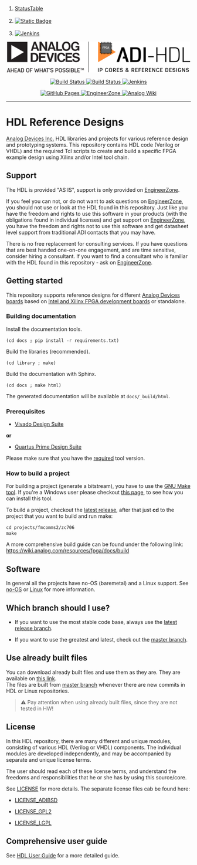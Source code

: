 1. [StatusTable](myreadme.md)<br><br>
2. [![Static Badge](https://img.shields.io/badge/Build_status-orange?style=plastic&logo=jenkins&logoColor=black)](myreadme.md)<br><br>
3. [![Jenkins](https://img.shields.io/jenkins/build?jobUrl=https%3A%2F%2Flargely-growing-salmon.ngrok-free.app%2Fjob%2Fmain%2Fjob%2Fhdl_jobs%2Fjob%2FMain_HDL_Commit%2F&style=plastic&logo=jenkins&logoColor=white&label=Build%20Status&labelColor=grey&cacheSeconds=360)
](myreadme.md)<br>

<p align="center">
<img src="docs/sources/HDL_logo.png" width="500" alt="ADI HDL Logo"> </br>
</p>

<p align="center">
<a href="https://github.com/analogdevicesinc/hdl/actions">
<img src="https://github.com/analogdevicesinc/hdl/actions/workflows/check_for_guideline_rules.yml/badge.svg" alt="Build Status">
</a>

<a href="https://github.com/analogdevicesinc/hdl/actions">
<img src="https://github.com/analogdevicesinc/hdl/actions/workflows/test_n_lint.yml/badge.svg" alt="Build Status">
</a>

<a href="myreadme.md">
<img alt="Jenkins" src="https://img.shields.io/jenkins/build?jobUrl=https%3A%2F%2Flargely-growing-salmon.ngrok-free.app%2Fjob%2Fmain%2Fjob%2Fhdl_jobs%2Fjob%2FMain_HDL_Commit%2F&style=flat&logo=jenkins&logoColor=white&label=Build%20Status&labelColor=%233f4750&cacheSeconds=360">
</a>


</p>

<p align="center">
<a href="http://analogdevicesinc.github.io/hdl/">
<img alt="GitHub Pages" src="https://img.shields.io/badge/docs-GitHub%20Pages-blue.svg">
</a>

<a href="https://ez.analog.com/fpga/f/q-a">
<img alt="EngineerZone" src="https://img.shields.io/badge/Support-on%20EngineerZone-blue.svg">
</a>

<a href="https://wiki.analog.com/resources/fpga/docs/hdl">
<img alt="Analog Wiki" src="https://img.shields.io/badge/Wiki-on%20wiki.analog.com-blue.svg">
</a>
</p>

---
# HDL Reference Designs

[Analog Devices Inc.](http://www.analog.com/en/index.html) HDL libraries and projects for various reference design and prototyping systems.
This repository contains HDL code (Verilog or VHDL) and the required Tcl scripts to create and build a specific FPGA 
example design using Xilinx and/or Intel tool chain.

## Support

The HDL is provided "AS IS", support is only provided on [EngineerZone](https://ez.analog.com/community/fpga).

If you feel you can not, or do not want to ask questions on [EngineerZone](https://ez.analog.com/community/fpga), you should not use or look at the HDL found in this repository. Just like you have the freedom and rights to use this software in your products (with the obligations found in individual licenses) and get support on [EngineerZone](https://ez.analog.com/community/fpga), you have the freedom and rights not to use this software and get datasheet level support from traditional ADI contacts that you may have.

There is no free replacement for consulting services. If you have questions that are best handed one-on-one engagement, and are time sensitive, consider hiring a consultant. If you want to find a consultant who is familiar with the HDL found in this repository - ask on [EngineerZone](https://ez.analog.com/community/fpga).

## Getting started

This repository supports reference designs for different [Analog Devices boards](../master/projects) based on [Intel and Xilinx FPGA development boards](../master/projects/common) or standalone.

### Building documentation

Install the documentation tools.
```
(cd docs ; pip install -r requirements.txt)
```
Build the libraries (recommended).
```
(cd library ; make)
```
Build the documentation with Sphinx.
```
(cd docs ; make html)
```
The generated documentation will be available at `docs/_build/html`.

### Prerequisites

 * [Vivado Design Suite](https://www.xilinx.com/support/download.html)

**or**

 * [Quartus Prime Design Suite](https://www.altera.com/downloads/download-center.html)
 
Please make sure that you have the [required](https://github.com/analogdevicesinc/hdl/releases) tool version.

### How to build a project

For building a project (generate a bitstream), you have to use the [GNU Make tool](https://www.gnu.org/software/make/). If you're a 
Windows user please checkout [this page](https://wiki.analog.com/resources/fpga/docs/build#windows_environment_setup), to see how you can install this tool.

To build a project, checkout the [latest release](https://github.com/analogdevicesinc/hdl/releases), after that just **cd** to the 
project that you want to build and run make:
```
cd projects/fmcomms2/zc706
make
```

A more comprehensive build guide can be found under the following link: 
<https://wiki.analog.com/resources/fpga/docs/build>

## Software

In general all the projects have no-OS (baremetal) and a Linux support. See [no-OS](https://github.com/analogdevicesinc/no-OS) or [Linux](https://github.com/analogdevicesinc/Linux) for
more information.

## Which branch should I use?

  * If you want to use the most stable code base, always use the [latest release branch](https://github.com/analogdevicesinc/hdl/releases).

  * If you want to use the greatest and latest, check out the [master branch](https://github.com/analogdevicesinc/hdl/tree/master).

## Use already built files

You can download already built files and use them as they are. They are available on [this link]( https://swdownloads.analog.com/cse/hdl_builds/master/latest_boot_partition.tar.gz).  
The files are built from [master branch](https://github.com/analogdevicesinc/hdl/tree/master) whenever there are new commits in HDL or Linux repositories.  

> :warning: Pay attention when using already built files, since they are not tested in HW!

## License

In this HDL repository, there are many different and unique modules, consisting
of various HDL (Verilog or VHDL) components. The individual modules are
developed independently, and may be accompanied by separate and unique license
terms.

The user should read each of these license terms, and understand the
freedoms and responsibilities that he or she has by using this source/core.

See [LICENSE](../master/LICENSE) for more details. The separate license files
cab be found here:

 * [LICENSE_ADIBSD](../master/LICENSE_ADIBSD)

 * [LICENSE_GPL2](../master/LICENSE_GPL2)

 * [LICENSE_LGPL](../master/LICENSE_LGPL)

## Comprehensive user guide

See [HDL User Guide](https://wiki.analog.com/resources/fpga/docs/hdl) for a more detailed guide.
